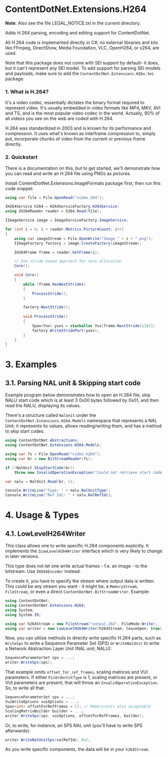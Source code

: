 ﻿# ContentDotNet.Extensions.H264
**Note**: Also see the file LEGAL_NOTICE.txt in the current directory.

Adds H.264 parsing, encoding and editing support for ContentDotNet.

All H.264 code is implemented directly in C#; no external libraries
and kits like FFmpeg, DirectShow, Media Foundation, VLC, OpenH264,
or x264, are used.

Note that this package does not come with SEI support by default- it does, but
it can't represent any SEI model. To add support for parsing SEI models and
payloads, make sure to add the `ContentDotNet.Extensions.H26x.Sei` package.

### 1. What is H.264?
It's a video codec, essentially dictates the binary format required to represent
video. It's usually embedded in video formats like MP4, MKV, AVI and TS, and is the
most popular video codec in the world. Actually, 90% of all videos you see on the
web are coded with H.264.

H.264 was standardized in 2003 and is known for its performance and compression.
It uses what's known as interframe compression to, simply put, incorporate chunks
of video from the current or previous frame directly.

### 2. Quickstart
There is a documentation on this, but to get started, we'll demonstrate how
you can read and write an H.264 file using PNGs as pictures.

Install ContentDotNet.Extensions.ImageFormats package first, then run this code
snippet:

```cs
using var file = File.OpenRead("video.264");

IH264Service h264 = H264ServiceFactory.H264Service;
using IH264Reader reader = h264.Read(file);

IImageService image = ImageServiceFactory.ImageService;

for (int i = 0; i < reader.Metrics.PictureCount; i++)
{
    using var imageStream = File.OpenWrite("Image " + i + ".png");
    IImageFactory factory = image.CreateFactory(imageStream);

    IH264Frame frame = reader.GetFrame(i);

    // Use stride based approach for zero allocation
    Core();

    void Core()
    {
        while (frame.HasNextStrides)
        {
            ProcessStride();
        }

        factory.NextStride();
        
        void ProcessStride()
        {
            Span<Yuv> yuvs = stackalloc Yuv[frame.NextStride(128)];
            factory.WriteStridePart(yuvs);
        }
    }
}
```

# 3. Examples

## 3.1. Parsing NAL unit &amp; Skipping start code
Example program below demonstrates how to open an H.264 file, skip NALU start code
which is at least 3 0x00 bytes followed by 0x01, and then read the NALU, displaying
its values.

There's a structure called `NalUnit` under the `ContentDotNet.Extensions.H264.Models`
namespace that represents a NAL Unit: it represents its values, allows reading/writing
them, and has a method to skip start codes.

```cs
using ContentDotNet.Abstractions;
using ContentDotNet.Extensions.H264.Models;

using var fs = File.OpenRead("video.h264");
using var br = new BitStreamReader(fs);

if (!NalUnit.SkipStartCode(br))
    throw new InvalidOperationException("Could not retrieve start code.");

var nalu = NalUnit.Read(br, 1);

Console.WriteLine("Type: " + nalu.NalUnitType);
Console.WriteLine("Ref Idc: " + nalu.NalRefIdc);
```

# 4. Usage &amp; Types

## 4.1. LowLevelH264Writer
This class allows one to write specific H.264 components explicitly. It implements
the `ILowLevelH264Writer` interface which is very likely to change in later versions.

This type does not let one write actual frames - f.e. an image - to the bitstream.
Use `IH264Encoder` instead.

To create it, you have to specify the stream where output data is written. This could
be any stream you want - it might be, a `MemoryStream`, `FileStream`, or even a
direct `ContentDotNet.BitStreamWriter`. Example:
```cs
using ContentDotNet;
using ContentDotNet.Extensions.H264;
using System;
using System.IO;

using var h264Stream = new FileStream("output.264", FileMode.Write);
using var writer = new LowLevelH264Writer(h264Stream, leaveOpen: true);
```
Now, you can utilize methods to directly write specific H.264 parts, such as
`WriteSps` to write a Sequence Parameter Set (SPS) or `WriteNalUnit` to write
a Network Abstraction Layer Unit (NAL unit; NALU):
```cs
SequenceParameterSet sps = ...;
writer.WriteSps(sps);
```
That example omits `offset_for_ref_frames`, scaling matrices and VUI parameters. If
either `PicOrderCntType` is 1, scaling matrices are present, or VUI parameters are present,
that will throw an `InvalidOperationException`. So, to write all that:
```cs
SequenceParameterSet sps = ...;
VuiWriteOptions vuiOptions = ...;
Span<int> offsetForRefFrames = []; // Memory<int> also acceptable
ScalingMatrixBuilder builder = ...;
writer.WriteSps(sps, vuiOptions, offsetForRefFrames, builder);
```
Or, to write, for instance, an SPS NAL unit (you'll have to write SPS afterwards):
```cs
writer.WriteNalUnitSps(nalRefIdc: 0u);
```
As you write specific components, the data will be in your `h264Stream`.
